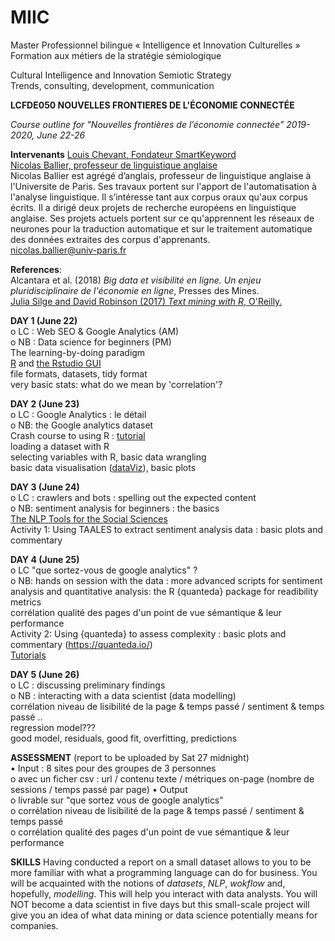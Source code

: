 # MIIC

Master Professionnel bilingue « Intelligence et Innovation Culturelles »  
Formation aux métiers de la stratégie sémiologique  


Cultural Intelligence and Innovation Semiotic Strategy  
Trends, consulting, development, communication  



**LCFDE050	NOUVELLES FRONTIERES DE L'ÉCONOMIE CONNECTÉE**  

*Course outline for "Nouvelles frontières de l’économie connectée" 2019-2020, June 22-26*  


**Intervenants**
[Louis Chevant, Fondateur SmartKeyword](https://smartkeyword.io/a-propos/)  
[Nicolas Ballier, professeur de linguistique anglaise](http://www.clillac-arp.univ-paris-diderot.fr/user/nicolas_ballier)  
Nicolas Ballier est agrégé d’anglais, professeur de linguistique anglaise à l'Universite de Paris. Ses travaux portent sur l'apport de l'automatisation à l'analyse linguistique. Il s’intéresse tant aux corpus oraux qu'aux corpus écrits. Il a dirigé deux projets de recherche européens en linguistique anglaise. Ses projets actuels portent sur ce qu'apprennent les réseaux de neurones pour la traduction automatique et sur le traitement automatique des données extraites des corpus d'apprenants.  
nicolas.ballier@univ-paris.fr


**References**:  
Alcantara et al. (2018) *Big data et visibilité en ligne. Un enjeu pluridisciplinaire de l'économie en ligne*, Presses des Mines.  
[Julia Silge and David Robinson (2017) *Text mining with R*, O'Reilly.](https://www.tidytextmining.com/)  



**DAY 1 (June 22)**  
o	LC : Web SEO & Google Analytics (AM)  
o	NB : Data science for beginners (PM)  
The learning-by-doing paradigm  
[R](https://cran.r-project.org/bin/windows/base/) and [the Rstudio GUI](https://rstudio.com/products/rstudio/download/)  
file formats, datasets, tidy format  
very basic stats: what do we mean by 'correlation'?


**DAY 2 (June 23)**  
o	LC : Google Analytics : le détail  
o	NB: the Google analytics dataset  
Crash course to using R :  [tutorial](https://paulalisson.github.io/teaching.html)  
loading a dataset with R   
selecting variables with R, basic data wrangling  
basic data visualisation ([dataViz](https://www.r-graph-gallery.com/)), basic plots  

**DAY 3 (June 24)**    
o	LC : crawlers and bots : spelling out the expected content  
o	NB: sentiment analysis for beginners : the basics  
[The NLP Tools for the Social Sciences](https://www.linguisticanalysistools.org/)  
Activity 1: Using TAALES to extract sentiment analysis data : basic plots and commentary


**DAY 4 (June 25)**  
o	LC "que sortez-vous de google analytics" ?  
o	NB: hands on session with the data : more advanced scripts for sentiment analysis and quantitative analysis: the R {quanteda} package for readibility metrics  
	corrélation qualité des pages d'un point de vue sémantique & leur performance  
Activity 2: Using {quanteda} to assess complexity : basic plots and commentary
(https://quanteda.io/)  
[Tutorials](https://tutorials.quanteda.io/)


**DAY 5  (June 26)**  
o	LC : discussing preliminary findings  
o	NB  : interacting with a data scientist (data modelling)  
 corrélation niveau de lisibilité de la page & temps passé / sentiment & temps passé ..  
regression model???   
good model, residuals, good fit, overfitting, predictions  


**ASSESSMENT** (report to be uploaded by Sat 27 midnight)  
•	Input : 8 sites pour des groupes de 3 personnes  
o	avec un ficher csv : url / contenu texte / métriques on-page (nombre de sessions / temps passé par page)
•	Output  
o	livrable sur "que sortez vous de google analytics"  
o	corrélation niveau de lisibilité de la page & temps passé / sentiment & temps passé  
o	corrélation qualité des pages d'un point de vue sémantique & leur performance  


**SKILLS**
Having conducted a report on a small dataset allows to you to be more familiar with what a programming language can do for business. You will be acquainted  with the notions of *datasets*, *NLP*, *wokflow* and, hopefully, *modelling*. This will help you interact with data analysts. You will NOT become a data scientist in five days but this small-scale project will give you an idea of what data mining or data science potentially means for companies.   



